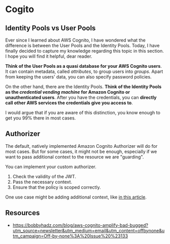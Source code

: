 # Cogito

## Identity Pools vs User Pools

Ever since I learned about AWS Cognito, I have wondered what the difference is between the User Pools and the Identity Pools. Today, I have finally decided to capture my knowledge regarding this topic in this section. I hope you will find it helpful, dear reader.

**Think of the User Pools as a quasi database for your AWS Cognito users**. It can contain metadata, called _attributes_, to group users into _groups_. Apart from keeping the users' data, you can also specify password policies.

On the other hand, there are the Identity Pools. **Think of the Identity Pools as the _credential vending machine_ for Amazon Cognito or unauthenticated users**. After you have the credentials, you can **directly call other AWS services the credentials give you access to**.

I would argue that if you are aware of this distinction, you know enough to get you 99% there in most cases.

## Authorizer

The default, natively implemented Amazon Cognito Authorizer will do for most cases. But for some cases, it might not be enough, especially if we want to pass additional context to the resource we are "guarding".

You can implement your custom authorizer.

1. Check the validity of the JWT.
1. Pass the necessary context.
1. Ensure that the policy is scoped correctly.

One use case might be adding additional context, like [in this article](https://aws.amazon.com/blogs/compute/capturing-client-events-using-amazon-api-gateway-and-amazon-eventbridge/).

## Resources

- https://bobbyhadz.com/blog/aws-cognito-amplify-bad-bugged?utm_source=newsletter&utm_medium=email&utm_content=offbynone&utm_campaign=Off-by-none%3A%20Issue%20%23133
